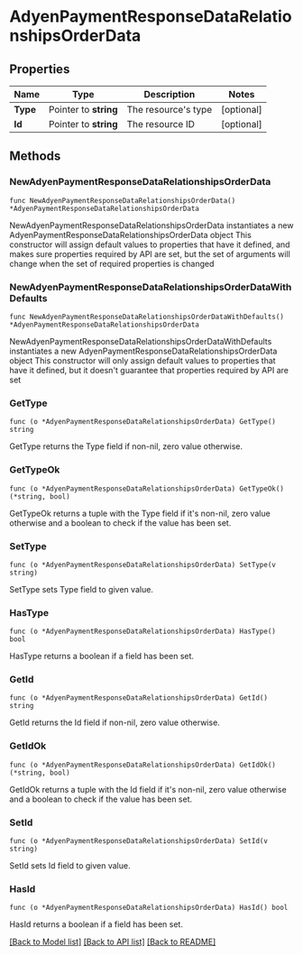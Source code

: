 # AdyenPaymentResponseDataRelationshipsOrderData

## Properties

Name | Type | Description | Notes
------------ | ------------- | ------------- | -------------
**Type** | Pointer to **string** | The resource&#39;s type | [optional] 
**Id** | Pointer to **string** | The resource ID | [optional] 

## Methods

### NewAdyenPaymentResponseDataRelationshipsOrderData

`func NewAdyenPaymentResponseDataRelationshipsOrderData() *AdyenPaymentResponseDataRelationshipsOrderData`

NewAdyenPaymentResponseDataRelationshipsOrderData instantiates a new AdyenPaymentResponseDataRelationshipsOrderData object
This constructor will assign default values to properties that have it defined,
and makes sure properties required by API are set, but the set of arguments
will change when the set of required properties is changed

### NewAdyenPaymentResponseDataRelationshipsOrderDataWithDefaults

`func NewAdyenPaymentResponseDataRelationshipsOrderDataWithDefaults() *AdyenPaymentResponseDataRelationshipsOrderData`

NewAdyenPaymentResponseDataRelationshipsOrderDataWithDefaults instantiates a new AdyenPaymentResponseDataRelationshipsOrderData object
This constructor will only assign default values to properties that have it defined,
but it doesn't guarantee that properties required by API are set

### GetType

`func (o *AdyenPaymentResponseDataRelationshipsOrderData) GetType() string`

GetType returns the Type field if non-nil, zero value otherwise.

### GetTypeOk

`func (o *AdyenPaymentResponseDataRelationshipsOrderData) GetTypeOk() (*string, bool)`

GetTypeOk returns a tuple with the Type field if it's non-nil, zero value otherwise
and a boolean to check if the value has been set.

### SetType

`func (o *AdyenPaymentResponseDataRelationshipsOrderData) SetType(v string)`

SetType sets Type field to given value.

### HasType

`func (o *AdyenPaymentResponseDataRelationshipsOrderData) HasType() bool`

HasType returns a boolean if a field has been set.

### GetId

`func (o *AdyenPaymentResponseDataRelationshipsOrderData) GetId() string`

GetId returns the Id field if non-nil, zero value otherwise.

### GetIdOk

`func (o *AdyenPaymentResponseDataRelationshipsOrderData) GetIdOk() (*string, bool)`

GetIdOk returns a tuple with the Id field if it's non-nil, zero value otherwise
and a boolean to check if the value has been set.

### SetId

`func (o *AdyenPaymentResponseDataRelationshipsOrderData) SetId(v string)`

SetId sets Id field to given value.

### HasId

`func (o *AdyenPaymentResponseDataRelationshipsOrderData) HasId() bool`

HasId returns a boolean if a field has been set.


[[Back to Model list]](../README.md#documentation-for-models) [[Back to API list]](../README.md#documentation-for-api-endpoints) [[Back to README]](../README.md)



